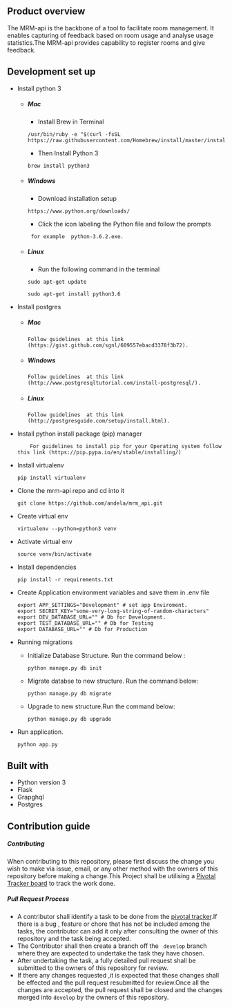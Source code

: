 ## Product overview 
 The MRM-api is the backbone of a tool to facilitate room management. It enables  capturing of feedback based on room usage and analyse usage statistics.The MRM-api provides capability to register rooms and give feedback.

## Development set up
- Install python 3
    - ##### Mac
        -  Install Brew in Terminal
        ```
      /usr/bin/ruby -e "$(curl -fsSL https://raw.githubusercontent.com/Homebrew/install/master/install)"
        ```
        -   Then Install Python 3
        ```
        brew install python3
        ```
    - ##### Windows
        - Download installation setup
        ```
        https://www.python.org/downloads/
        ```
        - Click the icon labeling the  Python file  and follow the prompts
        ```
         for example  python-3.6.2.exe.
        ```
    - ##### Linux
        - Run the following command in the terminal
        ```
        sudo apt-get update
       ```
        ```
        sudo apt-get install python3.6
        ```
        
- Install postgres
    - ##### Mac
    
        ```
        Follow guidelines  at this link (https://gist.github.com/sgnl/609557ebacd3378f3b72).
        ```

    - ##### Windows
        ```
        Follow guidelines  at this link (http://www.postgresqltutorial.com/install-postgresql/).
        ```
 
    - ##### Linux
       ```
       Follow guidelines  at this link (http://postgresguide.com/setup/install.html).
       ```

        
- Install python install package (pip) manager 
    ```
        For guidelines to install pip for your Operating system follow this link (https://pip.pypa.io/en/stable/installing/)
    ```
- Install virtualenv
    ```
    pip install virtualenv
    ```
- Clone the mrm-api repo and cd into it
    ```
    git clone https://github.com/andela/mrm_api.git
    ```
- Create virtual env
    ```
    virtualenv --python=python3 venv
    ```
- Activate virtual env
    ```
    source venv/bin/activate
    ```
- Install dependencies
    ```
    pip install -r requirements.txt
    ```
- Create Application environment variables and save them in .env file
    ```
    export APP_SETTINGS="Development" # set app Enviroment.
    export SECRET_KEY="some-very-long-string-of-random-characters"
    export DEV_DATABASE_URL="" # Db for Development.
    export TEST_DATABASE_URL="" # Db for Testing
    export DATABASE_URL="" # Db for Production
    ```
- Running migrations
    - Initialize  Database Structure. Run the command below :
        ```
        python manage.py db init
        ```
    - Migrate databse to new structure. Run the command below:
        ```
        python manage.py db migrate
        ```
    - Upgrade to new structure.Run the command below:
        ```
        python manage.py db upgrade
        ```
- Run application.
    ```
    python app.py
    ```

## Built with 
- Python version  3
- Flask
- Grapghql
- Postgres

## Contribution guide
##### Contributing
When contributing to this repository, please first discuss the change you wish to make via issue, email, or any other method with the owners of this repository before making a change.This Project shall be utilising a [Pivotal Tracker board](https://www.pivotaltracker.com/n/projects/2154921) to track  the work done.

 ##### Pull Request Process
- A contributor shall identify a task to be done from the [pivotal tracker](https://www.pivotaltracker.com/n/projects/2154921).If there is a bug , feature or chore that has not be included among the tasks, the contributor can add it only after consulting the owner of this repository and the task being accepted.
- The Contributor shall then create a branch off  the ` develop` branch where they are expected to undertake the task they have chosen.
- After  undertaking the task, a fully detailed pull request shall be submitted to the owners of this repository for review. 
- If there any changes requested ,it is expected that these changes shall be effected and the pull request resubmitted for review.Once all the changes are accepted, the pull request shall be closed and the changes merged into `develop` by the owners of this repository.




